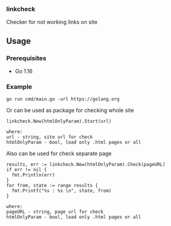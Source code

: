 ### linkcheck

Checker for not working links on site

## Usage

### Prerequisites
* Go 1.16

### Example
```
go run cmd/main.go -url https://golang.org
```
Or can be used as package for checking whole site
```
linkcheck.New(htmlOnlyParam).Start(url)

where:
url - string, site url for check
htmlOnlyParam - bool, load only .html pages or all
```
Also can be used for check separate page
```
results, err := linkcheck.New(htmlOnlyParam).Check(pageURL)
if err != nil {
  fmt.Println(err)
}
for from, state := range results {
  fmt.Printf("%s : %s \n", state, from)
}

where:
pageURL - string, page url for check
htmlOnlyParam - bool, load only .html pages or all
```
